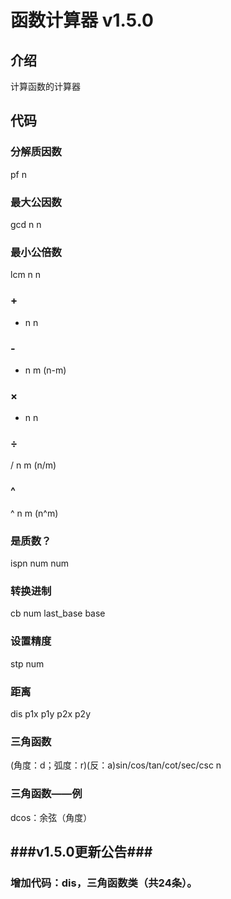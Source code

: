 # 函数计算器 v1.5.0
## 介绍
  计算函数的计算器
## 代码
### 分解质因数
pf n
### 最大公因数
gcd n n
### 最小公倍数
lcm n n
### +
+ n n
### -
- n m (n-m)
### ×
* n n
### ÷
/ n m (n/m)
### ^
^ n m (n^m)
### 是质数？
ispn num num
### 转换进制
cb num last_base base
### 设置精度
stp num
### 距离
dis p1x p1y p2x p2y
### 三角函数
(角度：d；弧度：r)(反：a)sin/cos/tan/cot/sec/csc n
### 三角函数——例
dcos：余弦（角度）
## ###v1.5.0更新公告###
### 增加代码：dis，三角函数类（共24条）。

